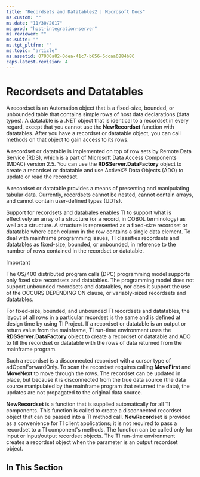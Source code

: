 ```yaml
---
title: "Recordsets and Datatables2 | Microsoft Docs"
ms.custom: ""
ms.date: "11/30/2017"
ms.prod: "host-integration-server"
ms.reviewer: ""
ms.suite: ""
ms.tgt_pltfrm: ""
ms.topic: "article"
ms.assetid: 07930a82-0dea-41c7-b656-6dcaa6884b86
caps.latest.revision: 4
---
```

# Recordsets and Datatables
A recordset is an Automation object that is a fixed-size, bounded, or unbounded table that contains simple rows of host data declarations (data types). A datatable is a .NET object that is identical to a recordset in every regard, except that you cannot use the **NewRecordset** function with datatables. After you have a recordset or datatable object, you can call methods on that object to gain access to its rows.  
  
 A recordset or datatable is implemented on top of row sets by Remote Data Service (RDS), which is a part of Microsoft Data Access Components (MDAC) version 2.5. You can use the **RDSServer.DataFactory** object to create a recordset or datatable and use ActiveX® Data Objects (ADO) to update or read the recordset.  
  
 A recordset or datatable provides a means of presenting and manipulating tabular data. Currently, recordsets cannot be nested, cannot contain arrays, and cannot contain user-defined types (UDTs).  
  
 Support for recordsets and databales enables TI to support what is effectively an array of a structure (or a record, in COBOL terminology) as well as a structure. A structure is represented as a fixed-size recordset or datatable where each column in the row contains a single data element. To deal with mainframe programming issues, TI classifies recordsets and datatables as fixed-size, bounded, or unbounded, in reference to the number of rows contained in the recordset or datatable.  
  
> [!IMPORTANT]
>  The OS/400 distributed program calls (DPC) programming model supports only fixed size recordsets and datatables. The programming model does not support unbounded recordsets and datatables, nor does it support the use of the OCCURS DEPENDING ON clause, or variably-sized recordsets and datatables.  
  
 For fixed-size, bounded, and unbounded TI recordsets and datatables, the layout of all rows in a particular recordset is the same and is defined at design time by using TI Project. If a recordset or datatable is an output or return value from the mainframe, TI run-time environment uses the **RDSServer.DataFactory** object to create a recordset or datatable and ADO to fill the recordset or datatable with the rows of data returned from the mainframe program.  
  
 Such a recordset is a disconnected recordset with a cursor type of adOpenForwardOnly. To scan the recordset requires calling **MoveFirst** and **MoveNext** to move through the rows. The recordset can be updated in place, but because it is disconnected from the true data source (the data source manipulated by the mainframe program that returned the data), the updates are not propagated to the original data source.  
  
 **NewRecordset** is a function that is supplied automatically for all TI components. This function is called to create a disconnected recordset object that can be passed into a TI method call. **NewRecordset** is provided as a convenience for TI client applications; it is not required to pass a recordset to a TI component's methods. The function can be called only for input or input/output recordset objects. The TI run-time environment creates a recordset object when the parameter is an output recordset object.  
  
## In This Section